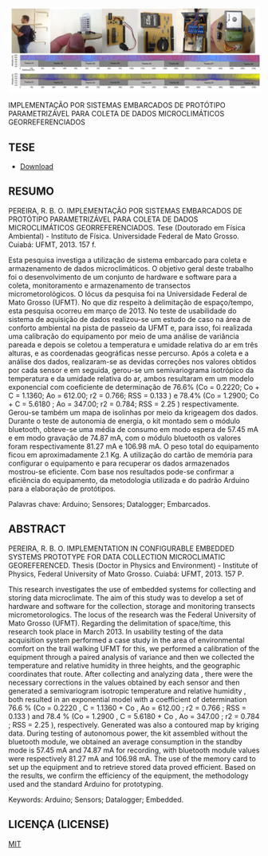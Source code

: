 ![Logger](https://github.com/robertobopereira/tese/blob/master/tema.jpg)

IMPLEMENTAÇÃO POR SISTEMAS EMBARCADOS DE PROTÓTIPO PARAMETRIZÁVEL PARA COLETA DE DADOS MICROCLIMÁTICOS GEORREFERENCIADOS

## TESE

- [Download](https://github.com/robertobopereira/Tese/blob/master/Tese.pdf)

## RESUMO

PEREIRA, R. B. O. IMPLEMENTAÇÃO POR SISTEMAS EMBARCADOS DE PROTÓTIPO PARAMETRIZÁVEL PARA COLETA DE DADOS MICROCLIMÁTICOS GEORREFERENCIADOS. Tese (Doutorado em Física Ambiental) - Instituto de Física. Universidade Federal de Mato Grosso. Cuiabá: UFMT, 2013. 157 f.

Esta pesquisa investiga a utilização de sistema embarcado para coleta e armazenamento de dados microclimáticos. O objetivo geral deste trabalho foi o desenvolvimento de um conjunto de hardware e software para a coleta, monitoramento e armazenamento de transectos micrometorológicos. O lócus da pesquisa foi na Universidade Federal de Mato Grosso (UFMT). No que diz respeito à delimitação de espaço/tempo, esta pesquisa ocorreu em março de 2013. No teste de usabilidade do sistema de aquisição de dados realizou-se um estudo de caso na área de conforto ambiental na pista de passeio da UFMT e, para isso, foi realizada uma calibração do equipamento por meio de uma análise de variância pareada e depois se coletou a temperatura e umidade relativa do ar em três alturas, e as coordenadas geográficas nesse percurso. Após a coleta e a análise dos dados, realizaram-se as devidas correções nos valores obtidos por cada sensor e em seguida, gerou-se um semivariograma isotrópico da temperatura e da umidade relativa do ar, ambos resultaram em um modelo exponencial com coeficiente de determinação de 76.6% (Co = 0.2220; Co + C = 1.1360; Ao = 612.00; r2 = 0.766; RSS = 0.133 ) e 78.4% (Co = 1.2900; Co + C = 5.6180 ; Ao = 347.00; r2 = 0.784; RSS = 2.25 ) respectivamente. Gerou-se também um mapa de isolinhas por meio da krigeagem dos dados. Durante o teste de autonomia de energia, o kit montado sem o módulo bluetooth, obteve-se uma média de consumo em modo espera de 57.45 mA e em modo gravação de 74.87 mA, com o módulo bluetooth os valores foram respectivamente 81.27 mA e 106.98 mA. O peso total do equipamento ficou em aproximadamente 2.1 Kg. A utilização do cartão de memória para configurar o equipamento e para recuperar os dados armazenados mostrou-se eficiente. Com base nos resultados pode-se confirmar a eficiência do equipamento, da metodologia utilizada e do padrão Arduino para a elaboração de protótipos.

Palavras chave: Arduino; Sensores; Datalogger; Embarcados.

## ABSTRACT

PEREIRA, R. B. O. IMPLEMENTATION IN CONFIGURABLE EMBEDDED SYSTEMS PROTOTYPE FOR DATA COLLECTION MICROCLIMATIC GEOREFERENCED. Thesis (Doctor in Physics and Environment) - Institute of Physics, Federal University of Mato Grosso. Cuiabá: UFMT, 2013. 157 P.

This research investigates the use of embedded systems for collecting and storing data microclimate. The aim of this study was to develop a set of hardware and software for the collection, storage and monitoring transects micrometorologics. The locus of the research was the Federal University of Mato Grosso (UFMT). Regarding the delimitation of space/time, this research took place in March 2013. In usability testing of the data acquisition system performed a case study in the area of environmental comfort on the trail walking UFMT for this, we performed a calibration of the equipment through a paired analysis of variance and then we collected the temperature and relative humidity in three heights, and the geographic coordinates that route. After collecting and analyzing data , there were the necessary corrections in the values obtained by each sensor and then generated a semivariogram isotropic temperature and relative humidity , both resulted in an exponential model with a coefficient of determination 76.6 % (Co = 0.2220 , C = 1.1360 + Co , Ao = 612.00 ; r2 = 0.766 ; RSS = 0.133 ) and 78.4 % (Co = 1.2900 , C = 5.6180 + Co , Ao = 347.00 ; r2 = 0.784 ; RSS = 2.25 ), respectively. Generated was also a contoured map by kriging data. During testing of autonomous power, the kit assembled without the bluetooth module, we obtained an average consumption in the standby mode is 57.45 mA and 74.87 mA for recording, with bluetooth module values were respectively 81.27 mA and 106.98 mA. The use of the memory card to set up the equipment and to retrieve stored data proved efficient. Based on the results, we confirm the efficiency of the equipment, the methodology used and the standard Arduino for prototyping.

Keywords: Arduino; Sensors; Datalogger; Embedded.

## LICENÇA (LICENSE)

[MIT](https://github.com/robertobopereira/Tese/blob/master/LICENSE.md)